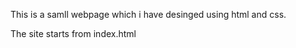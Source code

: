This is a samll webpage which i have desinged using html and css. 


The site starts from index.html



